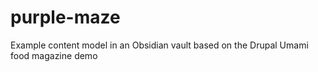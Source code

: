 # purple-maze
Example content model in an Obsidian vault based on the Drupal Umami food magazine demo
